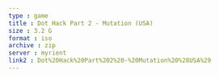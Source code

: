```yaml
---
type : game
title : Dot Hack Part 2 - Mutation (USA)
size : 3.2 G
format : iso
archive : zip
server : myrient
link2 : Dot%20Hack%20Part%202%20-%20Mutation%20%28USA%29
---
```


